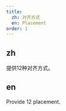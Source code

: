 ```yaml
---
title:
  zh: 对齐方式
  en: Placement
order: 1
---
```


## zh

提供12种对齐方式。

## en

Provide 12 placement.

